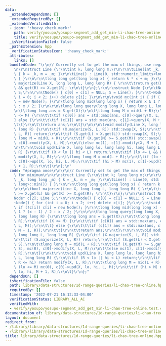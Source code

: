 ```yaml
---
data:
  _extendedDependsOn: []
  _extendedRequiredBy: []
  _extendedVerifiedWith:
  - icon: ':heavy_check_mark:'
    path: verify/yosupo/yosupo-segment_add_get_min-li-chao-tree-online.test.cpp
    title: verify/yosupo/yosupo-segment_add_get_min-li-chao-tree-online.test.cpp
  _isVerificationFailed: false
  _pathExtension: hpp
  _verificationStatusIcon: ':heavy_check_mark:'
  attributes:
    links: []
  bundledCode: "\r\n// Currently set to get the max of things, use negatives for minimum\r\
    \n\r\nstruct Line {\r\n\tint k; long long m;\r\n\r\n\tLine(int _k, long long _m)\
    \ { k = _k, m = _m; }\r\n\tLine() : Line(0, std::numeric_limits<long long>::min())\
    \ { }\r\n\r\n\tlong long get(long long x) { return k * x + m; }\r\n\r\n\tbool\
    \ majorize(Line X, long long L, long long R) { \r\n\t\treturn get(L) >= X.get(L)\
    \ && get(R) >= X.get(R); \r\n\t}\r\n};\r\n\r\nstruct Node {\r\n\tNode* c[2]; Line\
    \ S;\r\n\r\n\tNode() { c[0] = c[1] = NULL; S = Line(); }\r\n\t~Node() { for (int\
    \ i = 0; i < 2; i++) delete c[i]; }\r\n\r\n\tvoid mc(int i) { if (!c[i]) c[i]\
    \ = new Node(); }\r\n\tlong long mid(long long x) { return x & 1 ? (x - 1) / 2\
    \ : x / 2; }\r\n\r\n\tlong long query(long long X, long long L, long long R) {\r\
    \n\t\tlong long ans = S.get(X);\r\n\t\tlong long M = mid(L + R);\r\n\t\tif (X\
    \ <= M) {\r\n\t\t\tif (c[0]) ans = std::max(ans, c[0]->query(X, L, M));\r\n\t\t\
    } else {\r\n\t\t\tif (c[1]) ans = std::max(ans, c[1]->query(X, M + 1, R));\r\n\
    \t\t}\r\n\t\treturn ans;\r\n\t}\r\n\r\n\tvoid modify(Line X, long long L, long\
    \ long R) {\r\n\t\tif (X.majorize(S, L, R)) std::swap(X, S);\r\n\t\tif (S.majorize(X,\
    \ L, R)) return;\r\n\t\tif (S.get(L) < X.get(L)) std::swap(X, S);\r\n\t\tlong\
    \ long M = mid(L + R);\r\n\t\tif (X.get(M) >= S.get(M)) std::swap(X, S), mc(0),\
    \ c[0]->modify(X, L, M);\r\n\t\telse mc(1), c[1]->modify(X, M + 1, R);\r\n\t}\r\
    \n\t\r\n\tvoid upd(Line X, long long lo, long long hi, long long L, long long\
    \ R) {\r\n\t\tif (R < lo || hi < L) return;\r\n\t\tif (lo <= L && R <= hi) return\
    \ modify(X, L, R);\r\n\t\tlong long M = mid(L + R);\r\n\t\tif (lo <= M) mc(0),\
    \ c[0]->upd(X, lo, hi, L, M);\r\n\t\tif (hi > M) mc(1), c[1]->upd(X, lo, hi, M\
    \ + 1, R);\r\n\t}\r\n};\n"
  code: "#pragma once\r\n\r\n// Currently set to get the max of things, use negatives\
    \ for minimum\r\n\r\nstruct Line {\r\n\tint k; long long m;\r\n\r\n\tLine(int\
    \ _k, long long _m) { k = _k, m = _m; }\r\n\tLine() : Line(0, std::numeric_limits<long\
    \ long>::min()) { }\r\n\r\n\tlong long get(long long x) { return k * x + m; }\r\
    \n\r\n\tbool majorize(Line X, long long L, long long R) { \r\n\t\treturn get(L)\
    \ >= X.get(L) && get(R) >= X.get(R); \r\n\t}\r\n};\r\n\r\nstruct Node {\r\n\t\
    Node* c[2]; Line S;\r\n\r\n\tNode() { c[0] = c[1] = NULL; S = Line(); }\r\n\t\
    ~Node() { for (int i = 0; i < 2; i++) delete c[i]; }\r\n\r\n\tvoid mc(int i) {\
    \ if (!c[i]) c[i] = new Node(); }\r\n\tlong long mid(long long x) { return x &\
    \ 1 ? (x - 1) / 2 : x / 2; }\r\n\r\n\tlong long query(long long X, long long L,\
    \ long long R) {\r\n\t\tlong long ans = S.get(X);\r\n\t\tlong long M = mid(L +\
    \ R);\r\n\t\tif (X <= M) {\r\n\t\t\tif (c[0]) ans = std::max(ans, c[0]->query(X,\
    \ L, M));\r\n\t\t} else {\r\n\t\t\tif (c[1]) ans = std::max(ans, c[1]->query(X,\
    \ M + 1, R));\r\n\t\t}\r\n\t\treturn ans;\r\n\t}\r\n\r\n\tvoid modify(Line X,\
    \ long long L, long long R) {\r\n\t\tif (X.majorize(S, L, R)) std::swap(X, S);\r\
    \n\t\tif (S.majorize(X, L, R)) return;\r\n\t\tif (S.get(L) < X.get(L)) std::swap(X,\
    \ S);\r\n\t\tlong long M = mid(L + R);\r\n\t\tif (X.get(M) >= S.get(M)) std::swap(X,\
    \ S), mc(0), c[0]->modify(X, L, M);\r\n\t\telse mc(1), c[1]->modify(X, M + 1,\
    \ R);\r\n\t}\r\n\t\r\n\tvoid upd(Line X, long long lo, long long hi, long long\
    \ L, long long R) {\r\n\t\tif (R < lo || hi < L) return;\r\n\t\tif (lo <= L &&\
    \ R <= hi) return modify(X, L, R);\r\n\t\tlong long M = mid(L + R);\r\n\t\tif\
    \ (lo <= M) mc(0), c[0]->upd(X, lo, hi, L, M);\r\n\t\tif (hi > M) mc(1), c[1]->upd(X,\
    \ lo, hi, M + 1, R);\r\n\t}\r\n};"
  dependsOn: []
  isVerificationFile: false
  path: library/data-structures/1d-range-queries/li-chao-tree-online.hpp
  requiredBy: []
  timestamp: '2022-07-21 16:12:33-04:00'
  verificationStatus: LIBRARY_ALL_AC
  verifiedWith:
  - verify/yosupo/yosupo-segment_add_get_min-li-chao-tree-online.test.cpp
documentation_of: library/data-structures/1d-range-queries/li-chao-tree-online.hpp
layout: document
redirect_from:
- /library/library/data-structures/1d-range-queries/li-chao-tree-online.hpp
- /library/library/data-structures/1d-range-queries/li-chao-tree-online.hpp.html
title: library/data-structures/1d-range-queries/li-chao-tree-online.hpp
---
```

